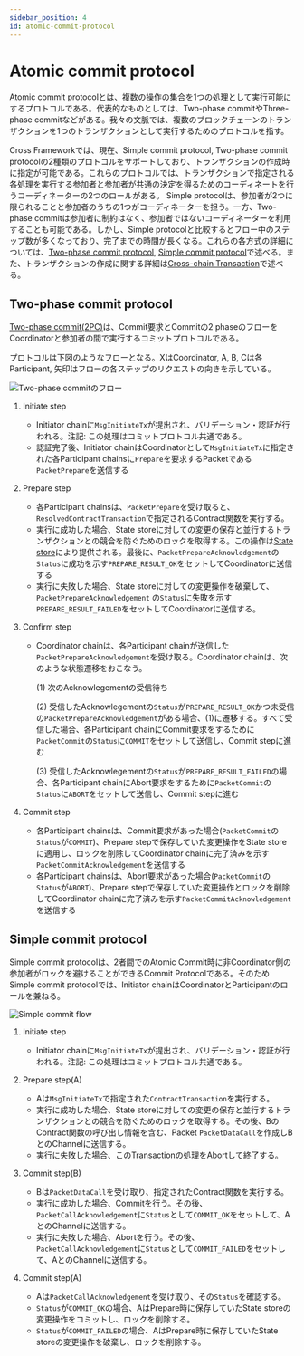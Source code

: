 ```yaml
---
sidebar_position: 4
id: atomic-commit-protocol
---
```


# Atomic commit protocol

Atomic commit protocolとは、複数の操作の集合を1つの処理として実行可能にするプロトコルである。代表的なものとしては、Two-phase commitやThree-phase commitなどがある。我々の文脈では、複数のブロックチェーンのトランザクションを1つのトランザクションとして実行するためのプロトコルを指す。

Cross Frameworkでは、現在、Simple commit protocol, Two-phase commit protocolの2種類のプロトコルをサポートしており、トランザクションの作成時に指定が可能である。これらのプロトコルでは、トランザクションで指定される各処理を実行する参加者と参加者が共通の決定を得るためのコーディネートを行うコーディネーターの2つのロールがある。
Simple protocolは、参加者が2つに限られることと参加者のうちの1つがコーディネーターを担う。一方、Two-phase commitは参加者に制約はなく、参加者ではないコーディネーターを利用することも可能である。しかし、Simple protocolと比較するとフロー中のステップ数が多くなっており、完了までの時間が長くなる。これらの各方式の詳細については、[Two-phase commit protocol](#two-phase-commit-protocol), [Simple commit protocol](#simple-commit-protocol)で述べる。また、トランザクションの作成に関する詳細は[Cross-chain Transaction](./03-architecture/03-cross-chain-transaction.md)で述べる。

## Two-phase commit protocol

[Two-phase commit(2PC)](https://en.wikipedia.org/wiki/Two-phase_commit_protocol)は、Commit要求とCommitの2 phaseのフローをCoordinatorと参加者の間で実行するコミットプロトコルである。

プロトコルは下図のようなフローとなる。XはCoordinator, A, B, Cは各Participant, 矢印はフローの各ステップのリクエストの向きを示している。

![Two-phase commitのフロー](https://paper-attachments.dropbox.com/s_FFE17AA1F4B82D88109B81BA32CA19757CCAC2E7BBE2D24C9CAD3FFEE992E8B9_1581565269084_Screenshot+from+2020-02-13+12-40-55.png)

1. Initiate step
   - Initiator chainに`MsgInitiateTx`が提出され、バリデーション・認証が行われる。注記: この処理はコミットプロトコル共通である。
   - 認証完了後、Initiator chainはCoordinatorとして`MsgInitiateTx`に指定された各Participant chainsに`Prepare`を要求するPacketである`PacketPrepare`を送信する

2. Prepare step
   - 各Participant chainsは、`PacketPrepare`を受け取ると、`ResolvedContractTransaction`で指定されるContract関数を実行する。
   - 実行に成功した場合、State storeに対しての変更の保存と並行するトランザクションとの競合を防ぐためのロックを取得する。この操作は[State store](./05-state-store.md)により提供される。最後に、`PacketPrepareAcknowledgement`の`Status`に成功を示す`PREPARE_RESULT_OK`をセットしてCoordinatorに送信する
   - 実行に失敗した場合、State storeに対しての変更操作を破棄して、`PacketPrepareAcknowledgement` の`Status`に失敗を示す`PREPARE_RESULT_FAILED`をセットしてCoordinatorに送信する。

3. Confirm step
    - Coordinator chainは、各Participant chainが送信した`PacketPrepareAcknowledgement`を受け取る。Coordinator chainは、次のような状態遷移をおこなう。

        (1) 次のAcknowlegementの受信待ち
   
        (2) 受信したAcknowlegementの`Status`が`PREPARE_RESULT_OK`かつ未受信の`PacketPrepareAcknowledgement`がある場合、(1)に遷移する。すべて受信した場合、各Participant chainにCommit要求をするために`PacketCommit`の`Status`に`COMMIT`をセットして送信し、Commit stepに進む

        (3) 受信したAcknowlegementの`Status`が`PREPARE_RESULT_FAILED`の場合、各Participant chainにAbort要求をするために`PacketCommit`の`Status`に`ABORT`をセットして送信し、Commit stepに進む

4. Commit step
   - 各Participant chainsは、Commit要求があった場合(`PacketCommit`の`Status`が`COMMIT`)、Prepare stepで保存していた変更操作をState storeに適用し、ロックを削除してCoordinator chainに完了済みを示す`PacketCommitAcknowledgement`を送信する
   - 各Participant chainsは、Abort要求があった場合(`PacketCommit`の`Status`が`ABORT`)、Prepare stepで保存していた変更操作とロックを削除してCoordinator chainに完了済みを示す`PacketCommitAcknowledgement`を送信する

## Simple commit protocol

Simple commit protocolは、2者間でのAtomic Commit時に非Coordinator側の参加者がロックを避けることができるCommit Protocolである。そのためSimple commit protocolでは、Initiator chainはCoordinatorとParticipantのロールを兼ねる。

![Simple commit flow](https://paper-attachments.dropbox.com/s_BF6A6C558FB10E2A2F4E74E9F7B342EF6228422735BC5F474C1D1BF9C0273659_1597826874435_Screenshot+from+2020-08-19+17-47-27.png)

1. Initiate step
   - Initiator chainに`MsgInitiateTx`が提出され、バリデーション・認証が行われる。注記: この処理はコミットプロトコル共通である。

2. Prepare step(A)
   - Aは`MsgInitiateTx`で指定された`ContractTransaction`を実行する。
   - 実行に成功した場合、State storeに対しての変更の保存と並行するトランザクションとの競合を防ぐためのロックを取得する。その後、BのContract関数の呼び出し情報を含む、Packet `PacketDataCall`を作成しBとのChannelに送信する。
   - 実行に失敗した場合、このTransactionの処理をAbortして終了する。

3. Commit step(B)
   - Bは`PacketDataCall`を受け取り、指定されたContract関数を実行する。
   - 実行に成功した場合、Commitを行う。その後、`PacketCallAcknowledgement`に`Status`として`COMMIT_OK`をセットして、AとのChannelに送信する。
   - 実行に失敗した場合、Abortを行う。その後、`PacketCallAcknowledgement`に`Status`として`COMMIT_FAILED`をセットして、AとのChannelに送信する。

4. Commit step(A)
   - Aは`PacketCallAcknowledgement`を受け取り、その`Status`を確認する。
   - `Status`が`COMMIT_OK`の場合、AはPrepare時に保存していたState storeの変更操作をコミットし、ロックを削除する。
   - `Status`が`COMMIT_FAILED`の場合、AはPrepare時に保存していたState storeの変更操作を破棄し、ロックを削除する。
